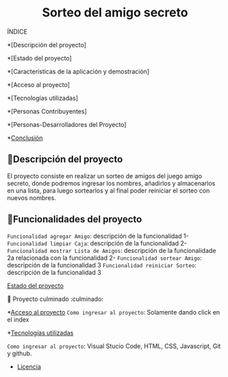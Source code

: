 
<h1 align="center"> Sorteo del amigo secreto </h1>

ÍNDICE

*[Descripción del proyecto]

*[Estado del proyecto]

*[Características de la aplicación y demostración]

*[Acceso al proyecto]

*[Tecnologías utilizadas]

*[Personas Contribuyentes]

*[Personas-Desarrolladores del Proyecto]



*[Conclusión](#conclusión)


## :hammer:Descripción del proyecto
El proyecto consiste en realizar un sorteo de amigos del juego amigo secreto, donde podremos ingresar los nombres, añadirlos y almacenarlos en una lista, para luego sortearlos y al final poder reiniciar el sorteo con nuevos nombres.
## :hammer:Funcionalidades del proyecto

`Funcionalidad agregar Amigo`: descripción de la funcionalidad 1- `Funcionalidad limpiar Caja`: descripción de la funcionalidad 2- `Funcionalidad mostrar Lista de Amigos`: descripción de la funcionalidade 2a relacionada con la funcionalidad 2- `Funcionalidad sortear Amigo`: descripción de la funcionalidad 3 `Funcionalidad reiniciar Sorteo`: descripción de la funcionalidad 3

[Estado del proyecto](#Estado-del-proyecto)

:construction: Proyecto culminado :culminado:

*[Acceso al proyecto](#acceso-proyecto)
`Como ingresar al proyecto`: Solamente dando click en el index

*[Tecnologías utilizadas](#tecnologías-utilizadas)

`Como ingresar al proyecto`: Visual Stucio Code, HTML, CSS, Javascript, Git y github.

* [Licencia](#licencia)